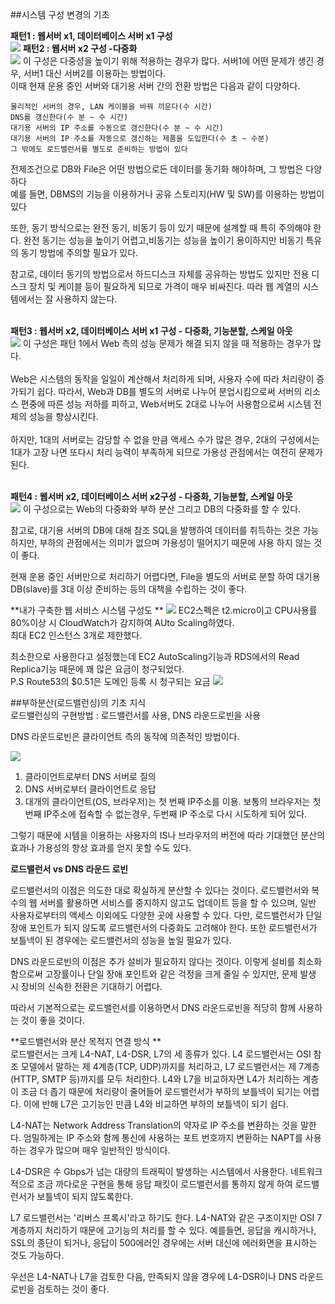 ##시스템 구성 변경의 기초 

**패턴1 : 웹서버 x1, 데이터베이스 서버 x1 구성** </br>
![](패턴1.PNG)
**패턴2 : 웹서버 x2 구성 -다중화**</br>
![](패턴2.PNG)
이 구성은 다중성을 높이기 위해 적용하는 경우가 많다. 서버1에 어떤 문제가 생긴 경우, 서버1 대신 서버2를 이용하는 방법이다. </br>
이때 현재 운용 중인 서버와 대기용 서버 간의 전환 방법은 다음과 같이 다양하다. </br>
```
물리적인 서버의 경우, LAN 케이블을 바꿔 끼운다(수 시간)
DNS를 갱신한다(수 분 ~ 수 시간)
대기용 서버의 IP 주소를 수동으로 갱신한다(수 분 ~ 수 시간)
대기용 서버의 IP 주소를 자동으로 갱신하는 제품을 도입한다(수 초 ~ 수분)
그 밖에도 로드밸런서를 별도로 준비하는 방법이 있다
```
전제조건으로 DB와 File은 어떤 방법으로든 데이터를 동기화 해야하며, 그 방법은 다양하다 </br>
예를 들면, DBMS의 기능을 이용하거나 공유 스토리지(HW 및 SW)를 이용하는 방법이 있다 </br>

또한, 동기 방식으로는 완전 동기, 비동기 등이 있기 때문에 설계할 때 특히 주의해야 한다. 완전 동기는 성능을 높이기 어렵고,비동기는 성능을 높이기 용이하지만 비동기 특유의 동기 방법에 주의할 필요가 있다.</br>

참고로, 데이터 동기의 방법으로서 하드디스크 자체를 공유하는 방법도 있지만 전용 디스크 장치 및 케이블 등이 필요하게 되므로 가격이 매우 비싸진다. 따라 웹 계열의 시스템에서는 잘 사용하지 않는다. </br></br>

**패턴3 : 웹서버 x2, 데이터베이스 서버 x1 구성 - 다중화, 기능분할, 스케일 아웃**</br>
![](패턴3.PNG)
이 구성은 패턴 1에서 Web 측의 성능 문제가 해결 되지 않을 때 적용하는 경우가 많다.</br></br>
Web은 시스템의 동작을 일일이 계산해서 처리하게 되며, 사용자 수에 따라 처리량이 증가되기 쉽다. 따라서, Web과 DB를 별도의 서버로 나누어 분업시킴으로써 서버의 리소스 편중에 따른 성능 저하를 피하고, Web서버도 2대로 나누어 사용함으로써 시스템 전체의 성능을 향상시킨다. </br></br>
하지만, 1대의 서버로는 감당할 수 없을 만큼 액세스 수가 많은 경우, 2대의 구성에서는 1대가 고장 나면 또다시 처리 능력이 부족하게 되므로 가용성 관점에서는 여전히 문제가 된다.</br></br>

**패턴4 : 웹서버 x2, 데이터베이스 서버 x2구성 - 다중화, 기능분할, 스케일 아웃**</br>
![](패턴4.PNG)
이 구성으로는 Web의 다중화와 부하 분산 그리고 DB의 다중화를 할 수 있다. </br>

참고로, 대기용 서버의 DB에 대해 참조 SQL을 발행하여 데이터를 취득하는 것은 가능하지만, 부하의 관점에서는 의미가 없으며 가용성이 떨어지기 때문에 사용 하지 않는 것이 좋다. 

현재 운용 중인 서버만으로 처리하기 어렵다면, File을 별도의 서버로 분할 하여 대기용DB(slave)를 3대 이상 준비하는 등의 대책을 수립하는 것이 좋다. 

**내가 구축한 웹 서비스 시스템 구성도 **
![](내꺼.PNG)
EC2스펙은 t2.micro이고 CPU사용률 80%이상 시 CloudWatch가 감지하여 AUto Scaling하였다.</br>
최대 EC2 인스턴스 3개로 제한했다.

최소한으로 사용한다고 설정했는데 EC2 AutoScaling기능과 RDS에서의 Read Replica기능 때문에 
꽤 많은 요금이 청구되었다. </br>
P.S Route53의 $0.51은 도메인 등록 시 청구되는 요금
![](8월달aws요금.PNG)

##부하분산(로드밸런싱)의 기초 지식  
로드밸런싱의 구현방법 : 로드밸런서를 사용, DNS 라운드로빈을 사용 

DNS 라운드로빈은 클라이언트 측의 동작에 의존적인 방법이다. </br>

![](dns.PNG)
1. 클라이언트로부터 DNS 서버로 질의 
2. DNS 서버로부터 클라이언트로 응답
3. 대개의 클라이언트(OS, 브라우저)는 첫 번째 IP주소를 이용. 보통의 브라우저는 첫 번째 IP주소에 접속할 수 없는경우, 두번째 IP 주소로 다시 시도하게 되어 있다. </br>

그렇기 때문에 시템을 이용하는 사용자의 IS나 브라우저의 버전에 따라 기대했던 분산의 효과나 가용성의 향상 효과를 얻지 못할 수도 있다. 

**로드밸런서 vs DNS 라운드 로빈** </br>

로드밸런서의 이점은 의도한 대로 확실하게 분산할 수 있다는 것이다. 로드밸런서와 복수의 웹 서버를 활용하면 서비스를 중지하지 않고도 업데이트 등을 할 수 있으며, 일반 사용자로부터의 액세스 이외에도 다양한 곳에 사용할 수 있다. 다만, 로드밸런서가 단일 장애 포인트가 되지 않도록 로드밸런서의 다중화도 고려해야 한다. 또한 로드밸런서가 보틀넥이 된 경우에는 로드밸런서의 성능을 높일 필요가 있다. </br>

DNS 라운드로빈의 이점은 추가 설비가 필요하지 않다는 것이다. 이렇게 설비를 최소화함으로써 고장률이나 단일 장애 포인트와 같은 걱정을 크게 줄일 수 있지만, 문제 발생 시 장비의 신속한 전환은 기대하기 어렵다. </br>

따라서 기본적으로는 로드밸런서를 이용하면서 DNS 라운드로빈을 적당히 함께 사용하는 것이 좋을 것이다.</br>

**로드밸런서와 분산 목적지 연결 방식 **</br>
로드밸런서는 크게 L4-NAT, L4-DSR, L7의 세 종류가 있다. L4 로드밸런서는 OSI 참조 모델에서 말하는 제 4계층(TCP, UDP)까지를 처리하고, L7 로드밸런서는 제 7계층(HTTP, SMTP 등)까지를 모두 처리한다. L4와 L7을 비교하자면 L4가 처리하는 계층이 조금 더 좁기 때문에 처리량이 줄어들어 로드밸런서가 부하의 보틀넥이 되기는 어렵다. 이에 반해 L7은 고기능인 만큼 L4와 비교하면 부하의 보틀넥이 되기 쉽다.

L4-NAT는 Network Address Translation의 약자로 IP 주소를 변환하는 것을 말한다. 엄밀하게는 IP 주소와 함께 통신에 사용하는 포트 번호까지 변환하는 NAPT를 사용하는 경우가 많으며 매우 일반적인 방식이다. 

L4-DSR은 수 Gbps가 넘는 대량의 트래픽이 발생하는 시스템에서 사용한다. 네트워크적으로 조금 까다로운 구현을 통해 응답 패킷이 로드밸런서를 통하지 않게 하여 로드밸런서가 보틀넥이 되지 않도록한다.

L7 로드밸런서는 '리버스 프록시'라고 하기도 한다. L4-NAT와 같은 구조이지만 OSI 7계층까지 처리하기 때문에 고기능의 처리를 할 수 있다. 예를들면, 응답을 캐시하거나, SSL의 종단이 되거나, 응답이 500에러인 경우에는 서버 대신에 에러화면을 표시하는 것도 가능하다. 

우선은 L4-NAT나 L7을 검토한 다음, 만족되지 않을 경우에 L4-DSR이나 DNS 라운드로빈을 검토하는 것이 좋다. 


